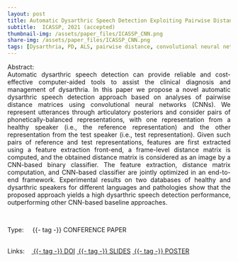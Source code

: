```yaml
---
layout: post
title: Automatic Dysarthric Speech Detection Exploiting Pairwise Distance-Based Convolutional Neural Networks 
subtitle:  ICASSP, 2021 (accepted)
thumbnail-img: /assets/paper_files/ICASSP_CNN.png
share-img: /assets/paper_files/ICASSP_CNN.png
tags: [Dysarthria, PD, ALS, pairwise distance, convolutional neural network]
---
```


<p align="justify">
Abstract:<br />
Automatic dysarthric speech detection can provide reliable and cost-effective computer-aided tools to assist the clinical diagnosis and management of dysarthria. In this paper we propose a novel automatic dysarthric speech detection approach based on analyses of pairwise distance matrices using convolutional neural networks (CNNs). We represent utterances through articulatory posteriors and consider pairs of phonetically-balanced representations, with one representation from a healthy speaker (i.e., the reference representation) and the other representation from the test speaker (i.e., test representation). Given such pairs of reference and test representations, features are first extracted using a feature extraction front-end, a frame-level distance matrix is computed, and the obtained distance matrix is considered as an image by a CNN-based binary classifier. The feature extraction, distance matrix computation, and CNN-based classifier are jointly optimized in an end-to-end framework. Experimental results on two databases of healthy and dysarthric speakers for different languages and pathologies show that the proposed approach yields a high dysarthric speech detection performance, outperforming other CNN-based baseline approaches.
</p>

<br />


<span>Type:&nbsp;&nbsp;&nbsp;</span>
<a class="btn btn-outline-success"><i class="fas fa-book-open" aria-hidden="true"></i>&nbsp;{{- tag -}}&nbsp;CONFERENCE PAPER</a>
<br />
<br />

<span>Links:&nbsp;&nbsp;&nbsp;</span>
<a href="https://ieeexplore.ieee.org/abstract/document/9413922" class="btn btn-outline-success"><i class="fas fa-link" aria-hidden="true"></i>&nbsp;{{- tag -}}&nbsp;DOI</a>
<a href="https://github.com/PJanbakhshi/Pjanbakhshi.github.io/blob/master/docs/ICASSP_2021.pdf" class="btn btn-outline-success"><i class="far fa-file-pdf" aria-hidden="true"></i>&nbsp;{{- tag -}}&nbsp;SLIDES</a>
<a href="https://github.com/PJanbakhshi/Pjanbakhshi.github.io/blob/master/docs/ICASSP_2021_poster.pdf" class="btn btn-outline-success"><i class="far fa-file-pdf" aria-hidden="true"></i>&nbsp;{{- tag -}}&nbsp;POSTER</a>

<!--
<a href="https://ieeexplore.ieee.org/abstract/document/9054765" class="btn btn-outline-success"><i class="fas fa-link" aria-hidden="true"></i>&nbsp;{{- tag -}}&nbsp;DOI</a>
<a href="https://github.com/PJanbakhshi/Pjanbakhshi.github.io/blob/master/docs/PESTO-S_slides.pdf" class="btn btn-outline-success"><i class="far fa-file-pdf" aria-hidden="true"></i>&nbsp;{{- tag -}}&nbsp;SLIDES</a>
-->



